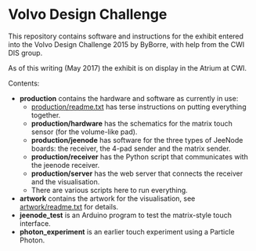 # Volvo Design Challenge 

This repository contains software and instructions for the exhibit entered into the Volvo Design Challenge 2015 by ByBorre, with help from the CWI DIS group.

As of this writing (May 2017) the exhibit is on display in the Atrium at CWI.

Contents:

- **production** contains the hardware and software as currently in use:
	- [production/readme.txt](production/readme.txt) has terse instructions on putting everything together.
	- **production/hardware** has the schematics for the matrix touch sensor (for the volume-like pad).
	- **production/jeenode** has software for the three types of JeeNode boards: the receiver, the 4-pad sender and the matrix sender.
	- **production/receiver** has the Python script that communicates with the jeenode receiver.
	- **production/server** has the web server that connects the receiver and the visualisation.
	- There are various scripts here to run everything.
- **artwork** contains the artwork for the visualisation, see [artwork/readme.txt](artwork/readme.txt) for details.
- **jeenode_test** is an Arduino program to test the matrix-style touch interface.
- **photon_experiment** is an earlier touch experiment using a Particle Photon.
